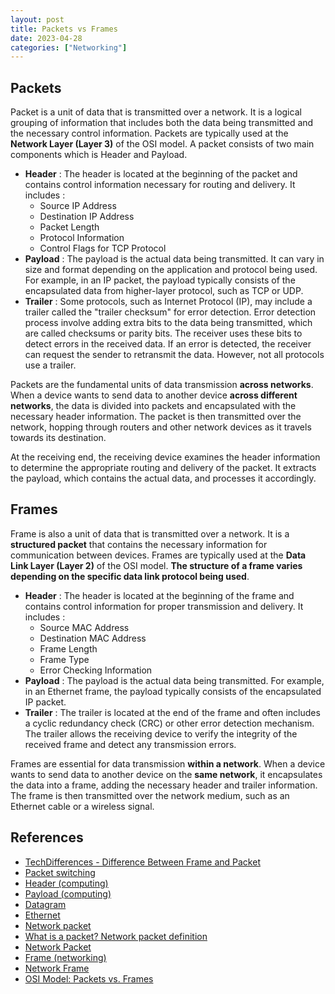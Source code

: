 ```yaml
---
layout: post
title: Packets vs Frames
date: 2023-04-28
categories: ["Networking"]
---
```

## Packets

Packet is a unit of data that is transmitted over a network. It is a logical grouping of information that includes both the data being transmitted and the necessary control information. Packets are typically used at the **Network Layer (Layer 3)** of the OSI model. A packet consists of two main components which is Header and Payload.

- **Header** : The header is located at the beginning of the packet and contains control information necessary for routing and delivery. It includes : 
	- Source IP Address
	- Destination IP Address
	- Packet Length
	- Protocol Information
	- Control Flags for TCP Protocol
- **Payload** : The payload is the actual data being transmitted. It can vary in size and format depending on the application and protocol being used. For example, in an IP packet, the payload typically consists of the encapsulated data from higher-layer protocol, such as TCP or UDP.
- **Trailer** : Some protocols, such as Internet Protocol (IP), may include a trailer called the "trailer checksum" for error detection. Error detection process involve adding extra bits to the data being transmitted, which are called checksums or parity bits. The receiver uses these bits to detect errors in the received data. If an error is detected, the receiver can request the sender to retransmit the data. However, not all protocols use a trailer.

Packets are the fundamental units of data transmission **across networks**. When a device wants to send data to another device **across different networks**, the data is divided into packets and encapsulated with the necessary header information. The packet is then transmitted over the network, hopping through routers and other network devices as it travels towards its destination.

At the receiving end, the receiving device examines the header information to determine the appropriate routing and delivery of the packet. It extracts the payload, which contains the actual data, and processes it accordingly.

## Frames

Frame is also a unit of data that is transmitted over a network. It is a **structured packet** that contains the necessary information for communication between devices. Frames are typically used at the **Data Link Layer (Layer 2)** of the OSI model. **The structure of a frame varies depending on the specific data link protocol being used**.

- **Header** : The header is located at the beginning of the frame and contains control information for proper transmission and delivery. It includes :
	- Source MAC Address
	- Destination MAC Address
	- Frame Length
	- Frame Type
	- Error Checking Information
- **Payload** : The payload is the actual data being transmitted. For example, in an Ethernet frame, the payload typically consists of the encapsulated IP packet.
- **Trailer** : The trailer is located at the end of the frame and often includes a cyclic redundancy check (CRC) or other error detection mechanism. The trailer allows the receiving device to verify the integrity of the received frame and detect any transmission errors.

Frames are essential for data transmission **within a network**. When a device wants to send data to another device on the **same network**, it encapsulates the data into a frame, adding the necessary header and trailer information. The frame is then transmitted over the network medium, such as an Ethernet cable or a wireless signal.

## References

- [TechDifferences - Difference Between Frame and Packet](https://techdifferences.com/difference-between-frame-and-packet.html)
- [Packet switching](https://en.wikipedia.org/wiki/Packet_switching)
- [Header (computing)](https://en.wikipedia.org/wiki/Header_(computing))
- [Payload (computing)](https://en.wikipedia.org/wiki/Payload_(computing))
- [Datagram](https://en.wikipedia.org/wiki/Datagram)
- [Ethernet](https://en.wikipedia.org/wiki/Ethernet)
- [Network packet](https://en.wikipedia.org/wiki/Network_packet)
- [What is a packet? Network packet definition](https://www.cloudflare.com/learning/network-layer/what-is-a-packet/)
- [Network Packet](https://networkencyclopedia.com/network-packet/)
- [Frame (networking)](https://en.wikipedia.org/wiki/Frame_(networking))
- [Network Frame](https://networkencyclopedia.com/network-frame/)
- [OSI Model: Packets vs. Frames](https://www.baeldung.com/cs/osi-packets-vs-frames)
